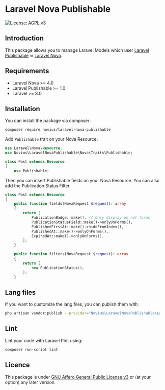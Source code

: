 # Laravel Nova Publishable

[![License: AGPL v3](https://img.shields.io/badge/License-AGPL%20v3-blue.svg)](http://www.gnu.org/licenses/agpl-3.0)

## Introduction 

This package allows you to manage Laravel Models which user [Laravel Publishable](https://github.com/novius/laravel-publishable) in [Laravel Nova](https://nova.laravel.com/).  

## Requirements

* Laravel Nova >= 4.0
* Laravel Publishable >= 1.0
* Laravel >= 8.0

## Installation

You can install the package via composer:

```bash
composer require novius/laravel-nova-publishable
```

Add `Publishable` trait on your Nova Resource:

```php
use Laravel\Nova\Resource;
use Novius\LaravelNovaPublishable\Nova\Traits\Publishable;

class Post extends Resource
{
    use Publishable;
```

Then you can insert Publishable fields on your Nova Resource.
You can also add the Publication Status Filter.

```php
class Post extends Resource
{
    public function fields(NovaRequest $request): array
    {
        return [
            PublicationBadge::make(), // Only display on not forms
            PublicationStatusField::make()->onlyOnForms(),
            PublishedFirstAt::make()->hideFromIndex(),
            PublishedAt::make()->onlyOnForms(),
            ExpiredAt::make()->onlyOnForms(),
        ];
    }

    public function filters(NovaRequest $request): array
    {
        return [
            new PublicationStatus(),
        ];
    }
```

## Lang files

If you want to customize the lang files, you can publish them with:

```bash
php artisan vendor:publish --provider="Novius\LaravelNovaPublishable\LaravelNovaPublishableServiceProvider" --tag="lang"
```

## Lint

Lint your code with Laravel Pint using:

```bash
composer run-script lint
```

## Licence

This package is under [GNU Affero General Public License v3](http://www.gnu.org/licenses/agpl-3.0.html) or (at your option) any later version.
